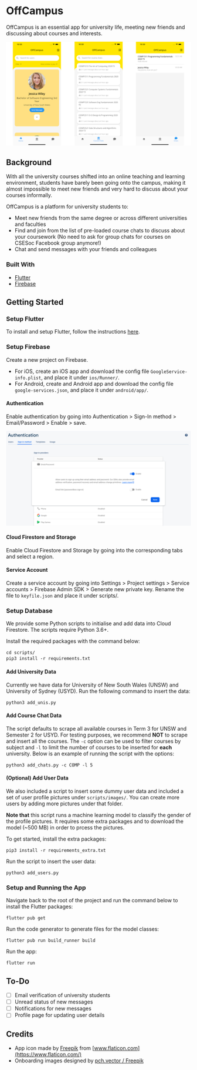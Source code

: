 # OffCampus

OffCampus is an essential app for university life, meeting new friends and discussing about courses and interests.

![OffCampus screenshots](images/screenshots.png)

## Background

With all the university courses shifted into an online teaching and learning environment, students have barely been going onto the campus, making it almost impossible to meet new friends and very hard to discuss about your courses informally.

OffCampus is a platform for university students to:

- Meet new friends from the same degree or across different universities and faculties
- Find and join from the list of pre-loaded course chats to discuss about your coursework (No need to ask for group chats for courses on CSESoc Facebook group anymore!)
- Chat and send messages with your friends and colleagues

### Built With

- [Flutter](https://flutter.dev/)
- [Firebase](https://firebase.google.com/)

## Getting Started

### Setup Flutter

To install and setup Flutter, follow the instructions [here](https://flutter.dev/docs/get-started/install).

### Setup Firebase

Create a new project on Firebase.

- For iOS, create an iOS app and download the config file `GoogleService-info.plist`, and place it under `ios/Runner/`. 
- For Android, create and Android app and download the config file `google-services.json`, and place it under `android/app/`.

#### Authentication

Enable authentication by going into Authentication > Sign-In method > Email/Password > Enable > save.

![Firebase authentication setup](images/firebase_auth.png)

#### Cloud Firestore and Storage

Enable Cloud Firestore and Storage by going into the corresponding tabs and select a region.

#### Service Account

Create a service account by going into Settings > Project settings > Service accounts > Firebase Admin SDK > Generate new private key. Rename the file to `keyfile.json` and place it under scripts/.

### Setup Database

We provide some Python scripts to initialise and add data into Cloud Firestore. The scripts require Python 3.6+. 

Install the required packages with the command below:

    cd scripts/
    pip3 install -r requirements.txt

#### Add University Data

Currently we have data for University of New South Wales (UNSW) and University of Sydney (USYD). Run the following command to insert the data:

    python3 add_unis.py

#### Add Course Chat Data

The script defaults to scrape all available courses in Term 3 for UNSW and Semester 2 for USYD. For testing purposes, we recommend __NOT__ to scrape and insert all the courses. The `-c` option can be used to filter courses by subject and `-l` to limit the number of courses to be inserted for __each__ university. Below is an example of running the script with the options:

    python3 add_chats.py -c COMP -l 5

#### (Optional) Add User Data

We also included a script to insert some dummy user data and included a set of user profile pictures under `scripts/images/`. You can create more users by adding more pictures under that folder.

__Note that__ this script runs a machine learning model to classify the gender of the profile pictures. It requires some extra packages and to download the model (~500 MB) in order to prcess the pictures.

To get started, install the extra packages:

    pip3 install -r requirements_extra.txt

Run the script to insert the user data:

    python3 add_users.py

### Setup and Running the App

Navigate back to the root of the project and run the command below to install the Flutter packages:

    flutter pub get

Run the code generator to generate files for the model classes:

    flutter pub run build_runner build

Run the app:

    flutter run

## To-Do

- [ ] Email verification of university students
- [ ] Unread status of new messages
- [ ] Notifications for new messages
- [ ] Profile page for updating user details

## Credits

- App icon made by [Freepik](https://www.flaticon.com/authors/freepik) from [www.flaticon.com](https://www.flaticon.com/)
- Onboarding images designed by [pch.vector / Freepik](http://www.freepik.com)

